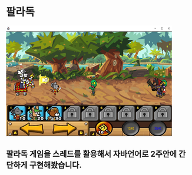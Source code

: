 # 팔라독


<img src="images/mainImg.png" width="450px" height="300px" title="" alt="RubberDuck"></img><br/>

## 팔라독 게임을 스레드를 활용해서 자바언어로 2주안에 간단하게 구현해봤습니다. 





